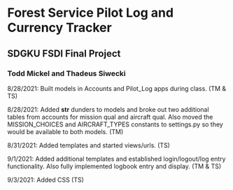 # Forest Service Pilot Log and Currency Tracker
## SDGKU FSDI Final Project
### Todd Mickel and Thadeus Siwecki

8/28/2021: Built models in Accounts and Pilot_Log apps during class. (TM & TS)

8/28/2021: Added __str__ dunders to models and broke out two additional tables from accounts for mission qual and aircraft qual.  Also moved the MISSION_CHOICES and AIRCRAFT_TYPES constants to settings.py so they would be available to both models.  (TM)

8/31/2021:  Added templates and started views/urls.  (TS)

9/1/2021:  Added additional templates and established login/logout/log entry functionality.  Also fully implemented logbook entry and display.  (TM & TS)

9/3/2021:  Added CSS (TS)
